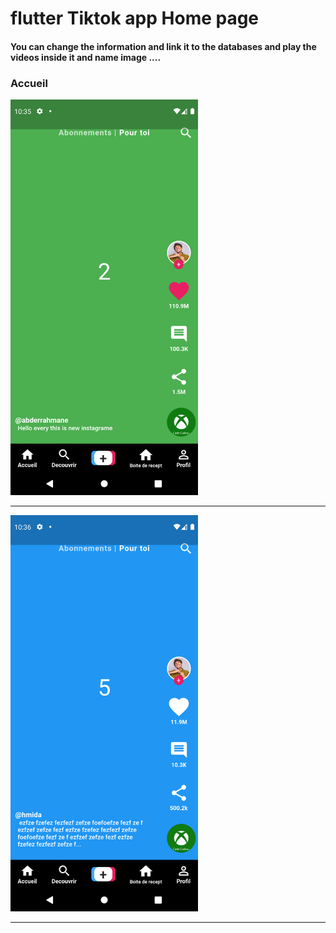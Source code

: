 <h1> flutter Tiktok app Home page </h1>

<h4> You can change the information and link it to the databases and play the videos inside it and name image ....</h4>

<h3>Accueil</h3>

<img src="https://github.com/abenkoula71/Flutter-tiktok-app--homepage/blob/main/Screenshot_1633775733.png" width="300" /> 

<hr>

<img src="https://github.com/abenkoula71/Flutter-tiktok-app--homepage/blob/main/Screenshot_1633775801.png" width="300" />

<hr>
